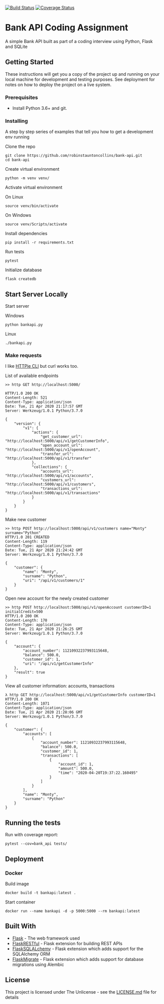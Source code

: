 [![Build Status](https://travis-ci.org/robinstauntoncollins/bank-api.svg?branch=master)](https://travis-ci.org/robinstauntoncollins/bank-api)
[![Coverage Status](https://coveralls.io/repos/github/robinstauntoncollins/bank-api/badge.svg?branch=master)](https://coveralls.io/github/robinstauntoncollins/bank-api?branch=master)

# Bank API Coding Assignment

A simple Bank API built as part of a coding interview using Python, Flask and SQLite

## Getting Started

These instructions will get you a copy of the project up and running on your local machine for development and testing purposes. See deployment for notes on how to deploy the project on a live system.

### Prerequisites

* Install Python 3.6+ and git.

### Installing

A step by step series of examples that tell you how to get a development env running

Clone the repo

```
git clone https://github.com/robinstauntoncollins/bank-api.git
cd bank-api
```

Create virtual environment

```
python -m venv venv/
```

Activate virtual environment

On Linux
```
source venv/bin/activate
```
On Windows

```
source venv/Scripts/activate
```

Install dependencies

```
pip install -r requirements.txt
```

Run tests

```
pytest
```

Initialize database

```
flask createdb
```

## Start Server Locally

Start server

Windows
```
python bankapi.py
```

Linux
```
./bankapi.py
```


### Make requests

I like [HTTPie CLI](https://httpie.org/) but curl works too.

List of available endpoints

```
>> http GET http://localhost:5000/

HTTP/1.0 200 OK
Content-Length: 521
Content-Type: application/json
Date: Tue, 21 Apr 2020 21:17:57 GMT
Server: Werkzeug/1.0.1 Python/3.7.0

{
    "version": {
        "v1": {
            "actions": {
                "get_customer_url": "http://localhost:5000/api/v1/getCustomerInfo",
                "open_account_url": "http://localhost:5000/api/v1/openAccount",
                "transfer_url": "http://localhost:5000/api/v1/transfer"
            },
            "collections": {
                "accounts_url": "http://localhost:5000/api/v1/accounts",
                "customers_url": "http://localhost:5000/api/v1/customers",
                "transactions_url": "http://localhost:5000/api/v1/transactions"
            }
        }
    }
}
```

Make new customer

```
>> http POST http://localhost:5000/api/v1/customers name="Monty" surname="Python"
HTTP/1.0 201 CREATED
Content-Length: 119
Content-Type: application/json
Date: Tue, 21 Apr 2020 21:24:42 GMT
Server: Werkzeug/1.0.1 Python/3.7.0

{
    "customer": {
        "name": "Monty",
        "surname": "Python",
        "uri": "/api/v1/customers/1"
    }
}
```

Open new account for the newly created customer

```
>> http POST http://localhost:5000/api/v1/openAccount customerID=1 initialCredit=500
HTTP/1.0 200 OK
Content-Length: 170
Content-Type: application/json
Date: Tue, 21 Apr 2020 21:26:25 GMT
Server: Werkzeug/1.0.1 Python/3.7.0

{
    "account": {
        "account_number": 11210932237993115648,
        "balance": 500.0,
        "customer_id": 1,
        "uri": "/api/v1/getCustomerInfo"
    },
    "result": true
}
```

View all customer information: accounts, transactions

```
λ http GET http://localhost:5000/api/v1/getCustomerInfo customerID=1
HTTP/1.0 200 OK
Content-Length: 1071
Content-Type: application/json
Date: Tue, 21 Apr 2020 21:28:06 GMT
Server: Werkzeug/1.0.1 Python/3.7.0

{
    "customer": {
        "accounts": [
            {
                "account_number": 11210932237993115648,
                "balance": 500.0,
                "customer_id": 1,
                "transactions": [
                    {
                        "account_id": 1,
                        "amount": 500.0,
                        "time": "2020-04-20T19:37:22.160495"
                    }
                ]
            }
        ],
        "name": "Monty",
        "surname": "Python"
    }
}
```

## Running the tests

Run with coverage report:

```
pytest --cov=bank_api tests/
```

## Deployment

### Docker

Build image

```
docker build -t bankapi:latest .
```

Start container

```
docker run --name bankapi -d -p 5000:5000 --rm bankapi:latest
```

## Built With

* [Flask](https://flask.palletsprojects.com) - The web framework used
* [FlaskRESTful](https://flask-restful.readthedocs.io/) - Flask extension for building REST APIs
* [FlaskSQLALchemy](https://flask-sqlalchemy.palletsprojects.com) - Flask extension which adds support for the SQLAlchemy ORM
* [FlaskMigrate](https://github.com/miguelgrinberg/Flask-Migrate) - Flask extension which adds support for database migrations using Alembic

## License

This project is licensed under The Unlicense - see the [LICENSE.md](LICENSE.md) file for details



